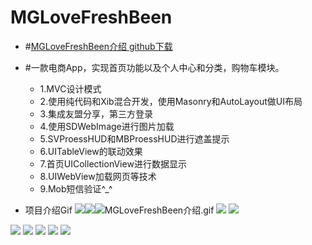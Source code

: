 # MGLoveFreshBeen

-  #[MGLoveFreshBeen介绍 github下载](http://www.jianshu.com/writer#/notebooks/2919816/notes/3828997)

- #一款电商App，实现首页功能以及个人中心和分类，购物车模块。
  - 1.MVC设计模式
  - 2.使用纯代码和Xib混合开发，使用Masonry和AutoLayout做UI布局 
  - 3.集成友盟分享，第三方登录
  - 4.使用SDWebImage进行图片加载
  - 5.SVProessHUD和MBProessHUD进行遮盖提示 
  - 6.UITableView的联动效果 
  - 7.首页UICollectionView进行数据显示
  - 8.UIWebView加载网页等技术
  - 9.Mob短信验证^_^ 

- 项目介绍Gif
![](http://upload-images.jianshu.io/upload_images/1429890-c37c86a9955226e5.gif?imageMogr2/auto-orient/strip)![](http://upload-images.jianshu.io/upload_images/1429890-0e65b967be715aed.gif?imageMogr2/auto-orient/strip)![MGLoveFreshBeen介绍.gif](http://upload-images.jianshu.io/upload_images/1429890-6d3d41d08fd6c572.gif?imageMogr2/auto-orient/strip)
![](http://upload-images.jianshu.io/upload_images/1429890-e33a6e0e6878a36d.png?imageMogr2/auto-orient/strip%7CimageView2/2/w/1240)
![](http://upload-images.jianshu.io/upload_images/1429890-bba7bc539e384608.png?imageMogr2/auto-orient/strip%7CimageView2/2/w/1240)

![](http://upload-images.jianshu.io/upload_images/1429890-39537c47d25f7088.png?imageMogr2/auto-orient/strip%7CimageView2/2/w/1240)
![](http://upload-images.jianshu.io/upload_images/1429890-de6fe48004ba0752.png?imageMogr2/auto-orient/strip%7CimageView2/2/w/1240)
![](http://upload-images.jianshu.io/upload_images/1429890-c94c7a02c2e01165.png?imageMogr2/auto-orient/strip%7CimageView2/2/w/1240)
![](http://upload-images.jianshu.io/upload_images/1429890-bba83fb1c7c047fb.png?imageMogr2/auto-orient/strip%7CimageView2/2/w/1240)
![](http://upload-images.jianshu.io/upload_images/1429890-af9f544bb8b39c99.png?imageMogr2/auto-orient/strip%7CimageView2/2/w/1240)
